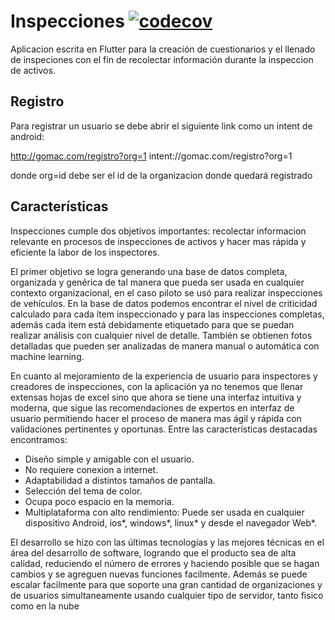 # Inspecciones [![codecov](https://codecov.io/gh/gomac-un/app_inspecciones/branch/actualizacion_flutter/graph/badge.svg?token=CCRFGYBVVN)](https://codecov.io/gh/gomac-un/app_inspecciones)

Aplicacion escrita en Flutter para la creación de cuestionarios y el llenado de inspeciones con el fin de recolectar información durante la inspeccion de activos.

## Registro
Para registrar un usuario se debe abrir el siguiente link como un intent de android:

http://gomac.com/registro?org=1
intent://gomac.com/registro?org=1

donde org=id debe ser el id de la organizacion donde quedará registrado

## Características
Inspecciones cumple dos objetivos importantes: recolectar informacion relevante en procesos de inspecciones de activos y hacer mas rápida y eficiente la labor de los inspectores.

El primer objetivo se logra generando una base de datos completa, organizada y genérica de tal manera que pueda ser usada en cualquier contexto organizacional, en el caso piloto se usó para realizar inspecciones de vehículos. En la base de datos podemos encontrar el nivel de criticidad calculado para cada ítem inspeccionado y para las inspecciones completas, además cada item está debidamente etiquetado para que se puedan realizar análisis con cualquier nivel de detalle. También se obtienen fotos detalladas que pueden ser analizadas de manera manual o automática con machine learning. 

En cuanto al mejoramiento de la experiencia de usuario para inspectores y creadores de inspecciones, con la aplicación ya no tenemos que llenar extensas hojas de excel sino que ahora se tiene una interfaz intuitiva y moderna, que sigue las recomendaciones de expertos en interfaz de usuario permitiendo hacer el proceso de manera mas ágil y rápida con validaciones pertinentes y oportunas. Entre las características destacadas encontramos:

* Diseño simple y amigable con el usuario.
* No requiere conexion a internet.
* Adaptabilidad a distintos tamaños de pantalla.
* Selección del tema de color.
* Ocupa poco espacio en la memoria.
* Multiplataforma con alto rendimiento: Puede ser usada en cualquier dispositivo Android, ios*, windows*, linux* y desde el navegador Web*.

El desarrollo se hizo con las últimas tecnologías y las mejores técnicas en el área del desarrollo de software, logrando que el producto sea de alta calidad, reduciendo el número de errores y haciendo posible que se hagan cambios y se agreguen nuevas funciones facilmente. Además se puede escalar facilmente para que soporte una gran cantidad de organizaciones y de usuarios simultaneamente usando cualquier tipo de servidor, tanto fisico como en la nube